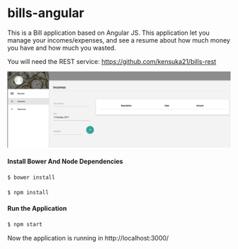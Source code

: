 # bills-angular
This is a Bill application based on Angular JS. This application let you manage your incomes/expenses, and see a resume
about how much money you have and how much you wasted.

You will need the REST service: https://github.com/kensuka21/bills-rest


![alt text](screenshot/demo.png "")


#### Install Bower And Node Dependencies
```sh
$ bower install

$ npm install
```

#### Run the Application
```sh
$ npm start
```
Now the application is running in http://localhost:3000/
